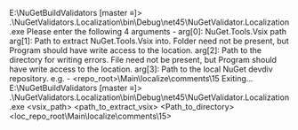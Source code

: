 E:\NuGetBuildValidators [master ≡]> .\NuGetValidators.Localization\bin\Debug\net45\NuGetValidator.Localization.exe
Please enter the following 4 arguments -
arg[0]: NuGet.Tools.Vsix path
arg[1]: Path to extract NuGet.Tools.Vsix into. Folder need not be present, but Program should have write access to the location.
arg[2]: Path to the directory for writing errors. File need not be present, but Program should have write access to the location.
arg[3]: Path to the local NuGet devdiv repository. e.g. - <repo_root>\Main\localize\comments\15
Exiting...
E:\NuGetBuildValidators [master ≡]> .\NuGetValidators.Localization\bin\Debug\net45\NuGetValidator.Localization.exe <vsix_path> <path_to_extract_vsix> <Path_to_directory> <loc_repo_root\Main\localize\comments\15>
